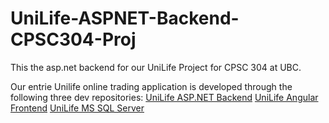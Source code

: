 # UniLife-ASPNET-Backend-CPSC304-Proj
This the asp.net backend for our UniLife Project for CPSC 304 at UBC.

Our entrie Unilife online trading application is developed through the following three dev repositories:
[UniLife ASP.NET Backend](https://github.com/collSteve/UniLife-ASPNET-Backend-Proj)
[UniLife Angular Frontend](https://github.com/collSteve/UniLife-Angular-Frontend-Proj)
[UniLife MS SQL Server](https://github.com/collSteve/UniLife_SQL_Server_Proj)
